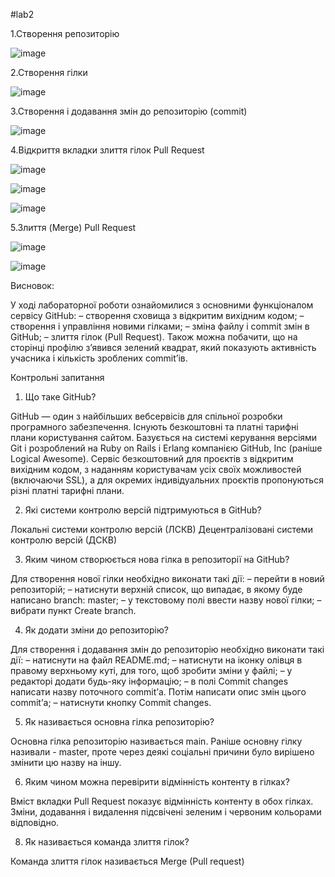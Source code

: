 #lab2

1.Створення репозиторію

![image](https://user-images.githubusercontent.com/46502035/201228142-cd73b82e-8d9e-4cf5-a863-902831139577.png)

2.Створення гілки 

![image](https://user-images.githubusercontent.com/46502035/201228270-6f3cb073-c7e9-4f18-850c-33f989d32089.png)

3.Створення і додавання змін до репозиторію (commit)

![image](https://user-images.githubusercontent.com/46502035/201228511-fdbe901d-9dd0-4d1e-8843-bd6b5a75ff38.png)


4.Відкриття вкладки злиття гілок Pull Request

![image](https://user-images.githubusercontent.com/46502035/201228679-8a694243-6067-4afa-92b5-3064428af2ff.png)


![image](https://user-images.githubusercontent.com/46502035/201228720-7b4d17d9-f81d-4875-abd0-a733a55cbfc7.png)


![image](https://user-images.githubusercontent.com/46502035/201229014-0edb65b5-bdb8-48f6-bdff-6bf2912c599e.png)


5.Злиття (Merge) Pull Request

![image](https://user-images.githubusercontent.com/46502035/201229145-5236c7d0-ea32-4ad7-a981-c56fe12ad6be.png)


![image](https://user-images.githubusercontent.com/46502035/201229173-efdb6cde-b8e6-445e-9f2d-207bed6ce7bf.png)

Висновок:

У ході лабораторної роботи ознайомилися з основними функціоналом
сервісу GitHub:
– створення сховища з відкритим вихідним кодом;
– створення і управління новими гілками;
– зміна файлу і commit змін в GitHub;
– злиття гілок (Pull Request).
Також можна побачити, що на сторінці профілю з’явився зелений
квадрат, який показують активність учасника і кількість зроблених
commit’ів.

Контрольні запитання
1. Що таке GitHub?

GitHub — один з найбільших вебсервісів для спільної розробки програмного забезпечення. 
Існують безкоштовні та платні тарифні плани користування сайтом. 
Базується на системі керування версіями Git і розроблений на Ruby on Rails і Erlang компанією GitHub, Inc (раніше Logical Awesome).
Сервіс безкоштовний для проєктів з відкритим вихідним кодом, з наданням користувачам усіх своїх можливостей (включаючи SSL), а для окремих індивідуальних проєктів пропонуються різні платні тарифні плани.

2. Які системи контролю версій підтримуються в GitHub?

Локальні системи контролю версій (ЛСКВ)
Децентралізовані системи контролю версій (ДСКВ)

3. Яким чином створюється нова гілка в репозиторії на GitHub?

Для створення нової гілки необхідно виконати такі дії:
– перейти в новий репозиторій;
– натиснути верхній список, що випадає, в якому буде написано
branch: master;
– у текстовому полі ввести назву нової гілки;
– вибрати пункт Create branch.


4. Як додати зміни до репозиторію?

Для створення і додавання змін до репозиторію необхідно виконати такі дії:
– натиснути на файл README.md;
– натиснути на іконку олівця в правому верхньому куті, для того, щоб
зробити зміни у файлі;
– у редакторі додати будь-яку інформацію;
– в полі Commit changes написати назву поточного commit’а. Потім
написати опис змін цього commit’а;
– натиснути кнопку Commit changes.

5. Як називається основна гілка репозиторію?

Основна гілка репозиторію називається main. Раніше основну гілку називали - master, проте через деякі соціальні причини було вирішено змінити цю назву на іншу.

6. Яким чином можна перевірити відмінність контенту в гілках?

Вміст вкладки Pull Request показує відмінність контенту в обох гілках. 
Зміни, додавання і видалення підсвічені зеленим і червоним кольорами відповідно.

8. Як називається команда злиття гілок?

Команда злиття гілок називається Merge (Pull request)
